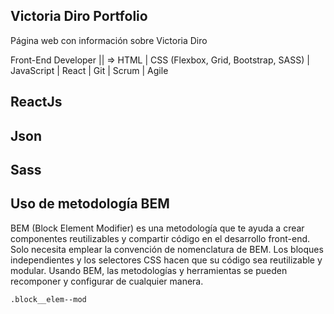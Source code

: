 ## Victoria Diro Portfolio

Página web con información sobre Victoria Diro

Front-End Developer || => HTML | CSS (Flexbox, Grid, Bootstrap, SASS) | JavaScript | React | Git | Scrum | Agile

## ReactJs

## Json

## Sass

## Uso de metodología BEM

BEM (Block Element Modifier) es una metodología que te ayuda a crear componentes reutilizables y compartir código en el desarrollo front-end. Solo necesita emplear la convención de nomenclatura de BEM. Los bloques independientes y los selectores CSS hacen que su código sea reutilizable y modular. Usando BEM, las metodologías y herramientas se pueden recomponer y configurar de cualquier manera.

```html
.block__elem--mod
```
